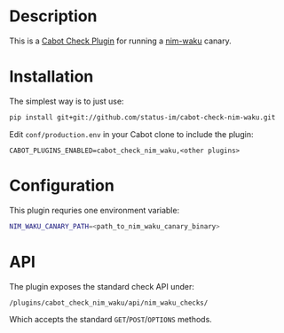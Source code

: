 # Description

This is a [Cabot Check Plugin](https://cabotapp.com/dev/writing-check-plugins.html) for running a [nim-waku](https://github.com/status-im/nim-waku) canary.

# Installation

The simplest way is to just use:
```sh
pip install git+git://github.com/status-im/cabot-check-nim-waku.git
```
Edit `conf/production.env` in your Cabot clone to include the plugin:
```
CABOT_PLUGINS_ENABLED=cabot_check_nim_waku,<other plugins>
```

# Configuration

This plugin requries one environment variable:
```sh
NIM_WAKU_CANARY_PATH=<path_to_nim_waku_canary_binary>
```

# API

The plugin exposes the standard check API under:
```
/plugins/cabot_check_nim_waku/api/nim_waku_checks/
```
Which accepts the standard `GET`/`POST`/`OPTIONS` methods.

